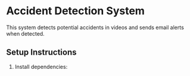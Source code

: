 # Accident Detection System

This system detects potential accidents in videos and sends email alerts when detected.

## Setup Instructions

1. Install dependencies: